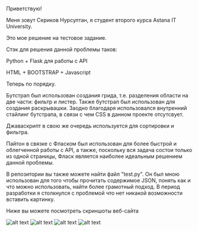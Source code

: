 Приветствую!

Меня зовут Сериков Нурсултан, я студент второго курса Astana IT University.

Это мое решение на тестовое задание.

Стэк для решения данной проблемы таков:

Python + Flask для работы с API

HTML + BOOTSTRAP + Javascript

Теперь по порядку.

Бутстрап был использован создания грида, т.е. разделения области на две части: фильтр и листер. Также бутстрап был использован для создания раскрывашки. Заодно благодаря использовался внутренний стайлинг бутстрапа, в связи с чем CSS в данном проекте отсутсвует.

Джаваскрипт в свою же очередь используется для сортировки и фильтра. 

Пайтон в связке с Фласком был использован для более быстрой и облегченной работы с API, а также, поскольку вся задача состои только из одной страницы, Фласк является наиболее идеальным решением данной проблемы.

В репозитории вы также можете найти файл "test.py". Он был мною использован для того чтобы прочитать содержимое JSON, понять как и что можно использовать, найти более грамотный подход.
В период разработки я столкнулся с проблемой что нет никакой возможности вставить картинку.

Ниже вы можете посмотреть скриншоты веб-сайта

![alt text](/news-website/blob/master/src/1.png)
![alt text](example.com/logo.png)
![alt text](example.com/logo.png)
![alt text](example.com/logo.png)
